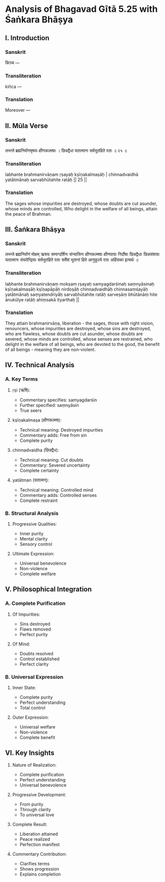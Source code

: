 # Analysis of Bhagavad Gītā 5.25 with Śaṅkara Bhāṣya

## I. Introduction

### Sanskrit
किञ्च —

### Transliteration
kiñca —

### Translation
Moreover —

## II. Mūla Verse

### Sanskrit
लभन्ते ब्रह्मनिर्वाणमृषयः क्षीणकल्मषाः ।
छिन्नद्वैधा यतात्मानः सर्वभूतहिते रताः ॥ २५ ॥

### Transliteration
labhante brahmanirvāṇam ṛṣayaḥ kṣīṇakalmaṣāḥ |
chinnadvaidhā yatātmānaḥ sarvabhūtahite ratāḥ || 25 ||

### Translation
The sages whose impurities are destroyed, whose doubts are cut asunder, whose minds are controlled,
Who delight in the welfare of all beings, attain the peace of Brahman.

## III. Śaṅkara Bhāṣya

### Sanskrit
लभन्ते ब्रह्मनिर्वाणं मोक्षम् ऋषयः सम्यग्दर्शिनः संन्यासिनः क्षीणकल्मषाः क्षीणपापाः निर्दोषाः छिन्नद्वैधाः छिन्नसंशयाः यतात्मानः संयतेन्द्रियाः सर्वभूतहिते रताः सर्वेषां भूतानां हिते आनुकूल्ये रताः अहिंसका इत्यर्थः ॥

### Transliteration
labhante brahmanirvāṇaṃ mokṣam ṛṣayaḥ samyagdarśinaḥ saṃnyāsinaḥ kṣīṇakalmaṣāḥ kṣīṇapāpāḥ nirdoṣāḥ chinnadvaidhāḥ chinnasaṃśayāḥ yatātmānaḥ saṃyatendriyāḥ sarvabhūtahite ratāḥ sarveṣāṃ bhūtānāṃ hite ānukūlye ratāḥ ahiṃsakā ityarthaḥ ||

### Translation
They attain brahmanirvāṇa, liberation - the sages, those with right vision, renouncers, whose impurities are destroyed, whose sins are destroyed, who are flawless, whose doubts are cut asunder, whose doubts are severed, whose minds are controlled, whose senses are restrained, who delight in the welfare of all beings, who are devoted to the good, the benefit of all beings - meaning they are non-violent.

## IV. Technical Analysis

### A. Key Terms

1. ṛṣi (ऋषि):
   - Commentary specifies: samyagdarśin
   - Further specified: saṃnyāsin
   - True seers

2. kṣīṇakalmaṣa (क्षीणकल्मष):
   - Technical meaning: Destroyed impurities
   - Commentary adds: Free from sin
   - Complete purity

3. chinnadvaidha (छिन्नद्वैध):
   - Technical meaning: Cut doubts
   - Commentary: Severed uncertainty
   - Complete certainty

4. yatātman (यतात्मन्):
   - Technical meaning: Controlled mind
   - Commentary adds: Controlled senses
   - Complete restraint

### B. Structural Analysis

1. Progressive Qualities:
   - Inner purity
   - Mental clarity
   - Sensory control

2. Ultimate Expression:
   - Universal benevolence
   - Non-violence
   - Complete welfare

## V. Philosophical Integration

### A. Complete Purification

1. Of Impurities:
   - Sins destroyed
   - Flaws removed
   - Perfect purity

2. Of Mind:
   - Doubts resolved
   - Control established
   - Perfect clarity

### B. Universal Expression

1. Inner State:
   - Complete purity
   - Perfect understanding
   - Total control

2. Outer Expression:
   - Universal welfare
   - Non-violence
   - Complete benefit

## VI. Key Insights

1. Nature of Realization:
   - Complete purification
   - Perfect understanding
   - Universal benevolence

2. Progressive Development:
   - From purity
   - Through clarity
   - To universal love

3. Complete Result:
   - Liberation attained
   - Peace realized
   - Perfection manifest

4. Commentary Contribution:
   - Clarifies terms
   - Shows progression
   - Explains completion

